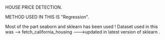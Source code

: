 HOUSE PRICE DETECTION.

METHOD USED IN THIS IS "Regression".

Most of the part seaborn and sklearn has been used !
Dataset used in this was --> fetch_california_housing --->updated in latest version of sklearn .
